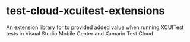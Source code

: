 # test-cloud-xcuitest-extensions
An extension library for to provided added value when running XCUITest tests in Visual Studio Mobile Center and Xamarin Test Cloud
